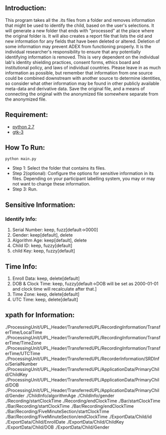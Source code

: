 ## Introduction:
This program takes all the .its files from a folder and removes information that might be used to identify the child, based on the user's selections.  It will generate a new folder that ends with "processed" at the place where the original folder is. It will also creates a report file that lists the old and new information for any fields that have been deleted or altered. Deletion of some information may prevent ADEX from functioning properly. It is the individual researcher's responsibility to ensure that any potentially identifying information is removed. This is very dependent on the individual lab's identity shielding practices, consent forms, ethics board and institutional policy, and laws of individual countries. Please leave in as much information as possible, but remember that information from one source could be combined downstream with another source to determine identities, so consider what other information may be found in other publicly available meta-data and derivative data. Save the original file, and a means of connecting the original with the anonymized file somewhere separate from the anonymized file. 

## Requirement:
* [python 2.7](https://www.python.org/downloads/release/python-2710/)
* [gtk-3](https://wiki.gnome.org/action/show/Projects/PyGObject?action=show&redirect=PyGObject)

## How To Run:
```shell
python main.py
```
* Step 1: Select the folder that contains its files.
* Step 2(optional): Configure the options for sensitive information in its files. Depending on your participant labelling system, you may or may not want to change these information.
* Step 3: Run.

## Sensitive Information:
### Identify Info:
1. Serial Number: keep, fuzz[default->0000]
2. Gender: keep[default], delete
3. Algorithm Age: keep[default], delete 
4. Child ID: keep, fuzzy[default]
5. child Key: keep, fuzzy[default] 

## Time Info:
1. Enroll Data: keep, delete[default]
2. DOB & Clock Time: keep, fuzzy[default->DOB will be set as 2000-01-01 and clock time will recalculate after that.]
3. Time Zone: keep, delete[default]
4. UTC Time: keep, delete[default]

## xpath for Information:
./ProcessingUnit/UPL_Header/TransferredUPL/RecordingInformation/TransferTime/LocalTime
./ProcessingUnit/UPL_Header/TransferredUPL/RecordingInformation/TransferTime/TimeZone 
./ProcessingUnit/UPL_Header/TransferredUPL/RecordingInformation/TransferTime/UTCTime 
./ProcessingUnit/UPL_Header/TransferredUPL/RecorderInformation/SRDInfo/SerialNumber 
./ProcessingUnit/UPL_Header/TransferredUPL/ApplicationData/PrimaryChild/ChildKey 
./ProcessingUnit/UPL_Header/TransferredUPL/ApplicationData/PrimaryChild/DOB
./ProcessingUnit/UPL_Header/TransferredUPL/ApplicationData/PrimaryChild/Gender 
./ChildInfo/algorithmAge
./ChildInfo/gender
./Recording/startClockTime
./Recording/endClockTime
./Bar/startClockTime
./Bar/Recording/startClockTime
./Bar/Recording/endClockTime
./Bar/Recording/FiveMinuteSection/startClockTime
./Bar/Recording/FiveMinuteSection/endClockTime
./ExportData/Child/id
./ExportData/Child/EnrollDate
./ExportData/Child/ChildKey
./ExportData/Child/DOB
./ExportData/Child/Gender
